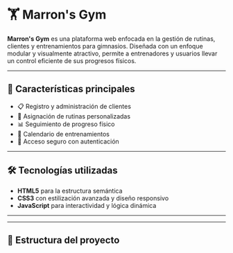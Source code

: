 # 🏋️ Marron's Gym

**Marron's Gym** es una plataforma web enfocada en la gestión de rutinas, clientes y entrenamientos para gimnasios. Diseñada con un enfoque modular y visualmente atractivo, permite a entrenadores y usuarios llevar un control eficiente de sus progresos físicos.

---

## 🚀 Características principales

- 📋 Registro y administración de clientes
- 🧠 Asignación de rutinas personalizadas
- 📊 Seguimiento de progreso físico
- 📅 Calendario de entrenamientos
- 🔐 Acceso seguro con autenticación

---

## 🛠️ Tecnologías utilizadas

- **HTML5** para la estructura semántica
- **CSS3** con estilización avanzada y diseño responsivo
- **JavaScript** para interactividad y lógica dinámica

---



---

## 📁 Estructura del proyecto
